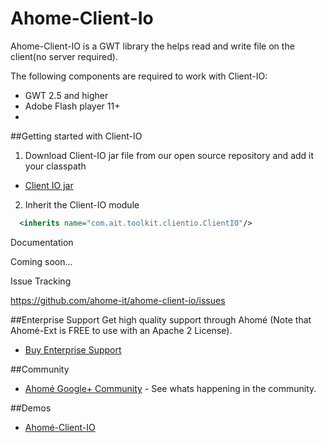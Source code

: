 Ahome-Client-Io
======

Ahome-Client-IO is a GWT library the helps read and write file on the client(no server required).

The following components are required to work with Client-IO:

* GWT 2.5 and higher
* Adobe Flash player 11+
* 


##Getting started with Client-IO
1) Download Client-IO jar file from our open source repository and add it your classpath
* <a href="http://opensource.ahome-it.com/#ahome-client-io">Client IO  jar</a>



2) Inherit the Client-IO module

```xml
  <inherits name="com.ait.toolkit.clientio.ClientIO"/>
```



Documentation

Coming soon...

Issue Tracking

https://github.com/ahome-it/ahome-client-io/issues




##Enterprise Support
Get high quality support through Ahomé (Note that Ahomé-Ext is FREE to use with an Apache 2 License).
* <a href="http://opensource.ahome-it.com/pricing/">Buy Enterprise Support</a>

##Community
* [Ahomé Google+ Community](https://plus.google.com/u/0/communities/106380618381566688303) - See whats happening in the community.

##Demos
* [Ahomé-Client-IO](http://ahome-it.github.io/ahome-client-io/)





